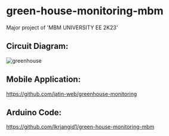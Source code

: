 # green-house-monitoring-mbm
Major project of 'MBM UNIVERSITY EE 2K23'

## Circuit Diagram:

![greenhouse](https://user-images.githubusercontent.com/64513385/236662222-d7d16fd7-e722-4a61-8fa2-49d24dad2dd9.png)

## Mobile Application:

https://github.com/jatin-web/greenhouse-monitoring

## Arduino Code:

https://github.com/lkrjangid1/green-house-monitoring-mbm
